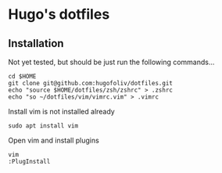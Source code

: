 # Hugo's dotfiles

## Installation
Not yet tested, but should be just run the following commands... 

```
cd $HOME
git clone git@github.com:hugofoliv/dotfiles.git
echo "source $HOME/dotfiles/zsh/zshrc" > .zshrc
echo "so ~/dotfiles/vim/vimrc.vim" > .vimrc
```
Install vim is not installed already 
```
sudo apt install vim
```
Open vim and install plugins 
```
vim
:PlugInstall
```
